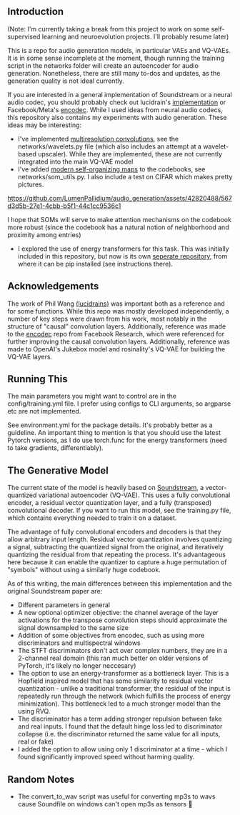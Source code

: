 ## Introduction

(Note: I'm currently taking a break from this project to work on some self-supervised learning and neuroevolution projects. I'll probably resume later)

This is a repo for audio generation models, in particular VAEs and VQ-VAEs. It is in some sense incomplete at the moment, though running the training script in the networks folder will create an autoencoder for audio generation. Nonetheless, there are still many to-dos and updates, as the generation quality is not ideal currently.

If you are interested in a general implementation of Soundstream or a neural audio codec, you should probably check out lucidrain's [implementation](https://github.com/lucidrains/audiolm-pytorch) or Facebook/Meta's [encodec](https://github.com/facebookresearch/encodec). While I used ideas from neural audio codecs, this repository also contains my experiments with audio generation. These ideas may be interesting:


* I've implemented [multiresolution convolutions](https://arxiv.org/abs/2305.01638), see the networks/wavelets.py file (which also includes an attempt at a wavelet-based upscaler). While they are implemented, these are not currently integrated into the main VQ-VAE model
* I've added [modern self-organizing maps](https://arxiv.org/abs/2302.07950) to the codebooks, see networks/som_utils.py. I also include a test on CIFAR which makes pretty pictures. 


https://github.com/LumenPallidium/audio_generation/assets/42820488/567d3d5b-27e1-4cbb-b5f1-44c1cc9536c1


I hope that SOMs will serve to make attention mechanisms on the codebook more robust (since the codebook has a natural notion of neighborhood and proximity among entries)

* I explored the use of energy transformers for this task. This was initially included in this repository, but now is its own [seperate repository](https://github.com/LumenPallidium/energy_transformer), from where it can be pip installed (see instructions there).


## Acknowledgements
The work of Phil Wang [(lucidrains)](https://github.com/lucidrains) was important both as a reference and for some functions. While this repo was mostly developed independently, a number of key steps were drawn from his work, most notably in the structure of "causal" convolution layers. Additionally, reference was made to the [encodec](https://github.com/facebookresearch/encodec) repo from Facebook Research, which were referenced for further improving the causal convolution layers. Additionally, reference
was made to OpenAI's Jukebox model and rosinality's VQ-VAE for building the 
VQ-VAE layers.

## Running This

The main parameters you might want to control are in the config/training.yml file. I prefer using configs to CLI arguments, so argparse etc are not implemented.

See environment.yml for the package details. It's probably better as a guideline. An important thing to mention is that you should use the latest Pytorch versions, as I do use torch.func for the energy transformers (need to take gradients, differentiably).

## The Generative Model

The current state of the model is heavily based on [Soundstream](https://arxiv.org/pdf/2107.03312.pdf), a vector-quantized variational autoencoder (VQ-VAE). This uses a fully convolutional encoder, a residual vector quantization layer, and a fully (transposed) convolutional decoder. If you want to run this model, see the training.py file, which contains everything needed to train it on a dataset.

The advantage of fully convolutional encoders and decoders is that they allow arbitrary input length. Residual vector quantization involves quantizing a signal, subtracting the quantized signal from the original, and iteratively quantizing the residual from that repeating the process. It's advantageous here because it can enable the quantizer to capture a huge permutation of "symbols" without using a similarly huge codebook.

As of this writing, the main differences between this implementation and the original Soundstream paper are:

* Different parameters in general
* A new optional optimizer objective: the channel average of the layer activations for the transpose convolution steps should approximate the signal downsampled to the same size
* Addition of some objectives from encodec, such as using more discriminators and multispectral windows
* The STFT discriminators don't act over complex numbers, they are in a 2-channel real domain (this ran much better on older versions of PyTorch, it's likely no longer neccesary)
* The option to use an energy-transformer as a bottleneck layer. This is a Hopfield inspired model that has some similarity to residual vector quantization - unlike a traditional transformer, the residual of the input is repeatedly run through the network (which fulfills the process of energy minimization). This bottleneck led to a much stronger model than the using RVQ.
* The discriminator has a term adding stronger repulsion between fake and real inputs. I found that the default hinge loss led to discriminator collapse (i.e. the discriminator returned the same value for all inputs, real or fake)
* I added the option to allow using only 1 discriminator at a time - which I found significantly improved speed without harming quality.

## Random Notes

* The convert_to_wav script was useful for converting mp3s to wavs cause Soundfile on windows can't open mp3s as tensors 🫠



